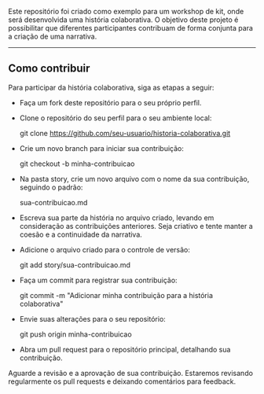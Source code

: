 Este repositório foi criado como exemplo para um workshop de kit, onde será desenvolvida uma história colaborativa. O objetivo deste projeto é possibilitar que diferentes participantes contribuam de forma conjunta para a criação de uma narrativa.

---------------------------------------------------------------------------------------------------------------------------------------------------------------------------

## Como contribuir
Para participar da história colaborativa, siga as etapas a seguir:

- Faça um fork deste repositório para o seu próprio perfil.

 - Clone o repositório do seu perfil para o seu ambiente local:

   git clone https://github.com/seu-usuario/historia-colaborativa.git

- Crie um novo branch para iniciar sua contribuição:

   git checkout -b minha-contribuicao

- Na pasta story, crie um novo arquivo com o nome da sua contribuição, seguindo o padrão:

   sua-contribuicao.md

- Escreva sua parte da história no arquivo criado, levando em consideração as contribuições anteriores. Seja criativo e tente manter a coesão e a continuidade da narrativa.

- Adicione o arquivo criado para o controle de versão:

   git add story/sua-contribuicao.md
  
- Faça um commit para registrar sua contribuição:

   git commit -m "Adicionar minha contribuição para a história colaborativa"
  
- Envie suas alterações para o seu repositório:

   git push origin minha-contribuicao
  
- Abra um pull request para o repositório principal, detalhando sua contribuição.

Aguarde a revisão e a aprovação de sua contribuição. Estaremos revisando regularmente os pull requests e deixando comentários para feedback.
